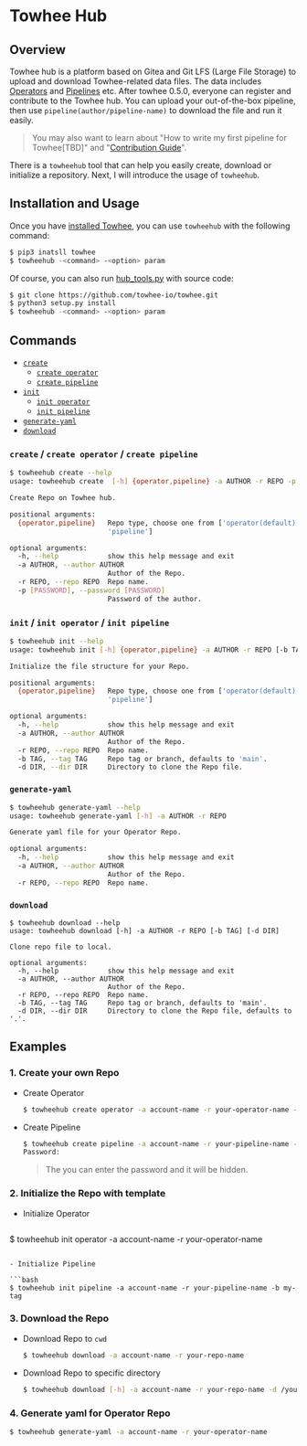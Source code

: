 # Towhee Hub

## Overview

Towhee hub is a platform based on Gitea and Git LFS (Large File Storage) to upload and download Towhee-related data files. The data includes [Operators](https://towhee.io/operators) and [Pipelines](https://towhee.io/pipelines) etc. After towhee 0.5.0, everyone can register and contribute to the Towhee hub. You can upload your out-of-the-box pipeline, then use `pipeline(author/pipeline-name)` to download the file and run it easily.

> You may also want to learn about "How to write my first pipeline for Towhee[TBD]" and "[Contribution Guide](https://docs.towhee.io/developer-guides/contributing/contributing-guide)".

There is a `towheehub` tool that can help you easily create, download or initialize a repository. Next, I will introduce the usage of `towheehub`.

## Installation and Usage

Once you have [installed Towhee](https://docs.towhee.io/get-started/install), you can use `towheehub` with the following command:

```bash
$ pip3 inatsll towhee
$ towheehub -<command> -<option> param
```

Of course, you can also run [hub_tools.py](https://github.com/towhee-io/towhee/blob/main/towhee/hub/hub_tools.py) with source code:

```bash
$ git clone https://github.com/towhee-io/towhee.git
$ python3 setup.py install
$ towheehub -<command> -<option> param
```


## Commands

- [`create`](#create--create-operator--create-pipeline)
  - [`create operator`](#create--create-operator--create-pipeline)
  - [`create pipeline`](#create--create-operator--create-pipeline)
- [`init`](#init--init-operator--init-pipeline)
  - [`init operator`](#init--init-operator--init-pipeline)
  - [`init pipeline`](#init--init-operator--init-pipeline)
- [`generate-yaml`](#generate-yaml)
- [`download`](#download)

### `create` / `create operator` / `create pipeline`

```bash
$ towheehub create --help
usage: towheehub create  [-h] {operator,pipeline} -a AUTHOR -r REPO -p [PASSWORD]

Create Repo on Towhee hub.

positional arguments:
  {operator,pipeline}   Repo type, choose one from ['operator(default)',
                        'pipeline']

optional arguments:
  -h, --help            show this help message and exit
  -a AUTHOR, --author AUTHOR
                        Author of the Repo.
  -r REPO, --repo REPO  Repo name.
  -p [PASSWORD], --password [PASSWORD]
                        Password of the author.
```

### `init` / `init operator` / `init pipeline`

```bash
$ towheehub init --help
usage: towheehub init [-h] {operator,pipeline} -a AUTHOR -r REPO [-b TAG] [-d DIR]

Initialize the file structure for your Repo.

positional arguments:
  {operator,pipeline}   Repo type, choose one from ['operator(default)',
                        'pipeline']

optional arguments:
  -h, --help            show this help message and exit
  -a AUTHOR, --author AUTHOR
                        Author of the Repo.
  -r REPO, --repo REPO  Repo name.
  -b TAG, --tag TAG     Repo tag or branch, defaults to 'main'.
  -d DIR, --dir DIR     Directory to clone the Repo file.
```

### `generate-yaml`

```bash
$ towheehub generate-yaml --help
usage: towheehub generate-yaml [-h] -a AUTHOR -r REPO

Generate yaml file for your Operator Repo.

optional arguments:
  -h, --help            show this help message and exit
  -a AUTHOR, --author AUTHOR
                        Author of the Repo.
  -r REPO, --repo REPO  Repo name.
```

### `download`

```
$ towheehub download --help
usage: towheehub download [-h] -a AUTHOR -r REPO [-b TAG] [-d DIR]

Clone repo file to local.

optional arguments:
  -h, --help            show this help message and exit
  -a AUTHOR, --author AUTHOR
                        Author of the Repo.
  -r REPO, --repo REPO  Repo name.
  -b TAG, --tag TAG     Repo tag or branch, defaults to 'main'.
  -d DIR, --dir DIR     Directory to clone the Repo file, defaults to '.'.

```

## Examples

### 1. Create your own Repo

- Create Operator

  ```bash
  $ towheehub create operator -a account-name -r your-operator-name -p your-password
  ```
- Create Pipeline
  ```bash
  $ towheehub create pipeline -a account-name -r your-pipeline-name -p
  Password: 
  ```

  > The you can enter the password and it will be hidden.

### 2. Initialize the Repo with template

- Initialize Operator

  ```bash
$ towheehub init operator -a account-name -r your-operator-name
  ```

- Initialize Pipeline

  ```bash
  $ towheehub init pipeline -a account-name -r your-pipeline-name -b my-tag 
  ```

### 3. Download the Repo

- Download Repo to `cwd`

  ```bash
  $ towheehub download -a account-name -r your-repo-name
  ```
- Download Repo to specific directory
  ```bash
  $ towheehub download [-h] -a account-name -r your-repo-name -d /your/workspace/path
  ```
### 4. Generate yaml for Operator Repo
```bash
$ towheehub generate-yaml -a account-name -r your-operator-name
```
